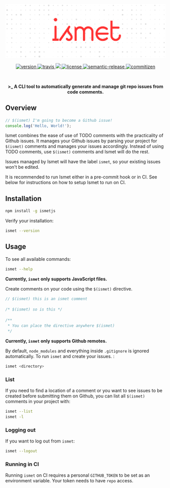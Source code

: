 [![ismetjs](https://raw.githubusercontent.com/otanriverdi/ismetjs/master/assets/banner.png)](https://github.com/otanriverdi/ismetjs)

<p align="center">
  <a href="https://npmjs.org/package/ismetjs">
    <img src="https://img.shields.io/npm/v/ismetjs" alt="version">
  </a>
  <a href="https://travis-ci.org/otanriverdi/ismetjs">
    <img src="https://travis-ci.com/otanriverdi/ismetjs.svg?branch=master" alt="travis">
  </a>
  <a href="https://codecov.io/gh/otanriverdi/ismetjs">
    <img src="https://codecov.io/gh/otanriverdi/ismetjs/branch/master/graph/badge.svg" />
  </a>
  <a href="https://github.com/otanriverdi/ismetjs">
    <img src="https://img.shields.io/github/license/otanriverdi/ismetjs" alt="license">
  </a>
  <a href="https://github.com/semantic-release/semantic-release">
    <img src="https://img.shields.io/badge/%20%20%F0%9F%93%A6%F0%9F%9A%80-semantic--release-e10079.svg" alt="semantic-release">
  </a>
  <a href="http://commitizen.github.io/cz-cli/">
    <img src="https://img.shields.io/badge/commitizen-friendly-brightgreen.svg" alt="commitizen">
  </a>
</p>

<br>
<p align="center"><b>>_ A CLI tool to automatically generate and manage git repo issues from code comments.</b></p>

## Overview

```javascript
// $(ismet) I'm going to become a Github issue!
console.log('Hello, World!');
```

Ismet combines the ease of use of TODO comments with the practicality of Github issues. It manages your Github issues by parsing your project for `$(ismet)` comments and manages your issues accordingly. Instead of using TODO comments, use `$(ismet)` comments and Ismet will do the rest.

Issues managed by Ismet will have the label `ismet`, so your existing issues won't be edited.

It is recommended to run Ismet either in a pre-commit hook or in CI. See below for instructions on how to setup Ismet to run on CI.

## Installation

```sh
npm install -g ismetjs
```

Verify your installation:

```sh
ismet --version
```

## Usage

To see all available commands:

```sh
ismet --help
```

**Currently, `ismet` only supports JavaScript files.**

Create comments on your code using the `$(ismet)` directive.

```javascript
// $(ismet) this is an ismet comment

/* $(ismet) so is this */

/**
 * You can place the directive anywhere $(ismet)
 */
```

**Currently, `ismet` only supports Github remotes.**

By default, `node_modules` and everything inside `.gitignore` is ignored automatically. To run `ismet` and create your issues. :

```sh
ismet <directory>
```

### List

If you need to find a location of a comment or you want to see issues to be created before submitting them on Github, you can list all `$(ismet)` comments in your project with:

```sh
ismet --list
ismet -l
```

### Logging out

If you want to log out from `ismet`:

```sh
ismet --logout
```

### Running in CI

Running `ismet` on CI requires a personal `GITHUB_TOKEN` to be set as an environment variable. Your token needs to have `repo` access.

